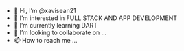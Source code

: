 - 👋 Hi, I’m @xavisean21
- 👀 I’m interested in FULL STACK AND APP DEVELOPMENT
- 🌱 I’m currently learning DART 
- 💞️ I’m looking to collaborate on ...
- 📫 How to reach me ...

<!---
xavisean21/xavisean21 is a ✨ special ✨ repository because its `README.md` (this file) appears on your GitHub profile.
You can click the Preview link to take a look at your changes.
--->
